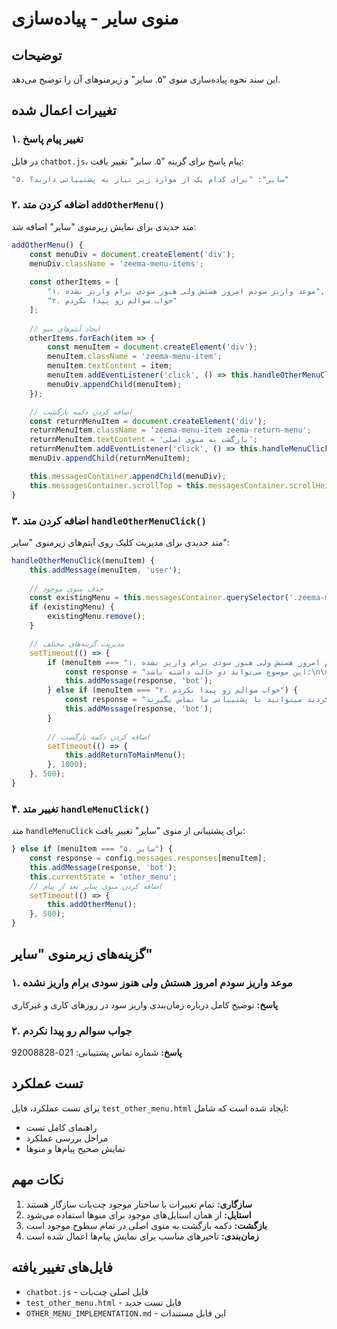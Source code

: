 # منوی سایر - پیاده‌سازی

## توضیحات
این سند نحوه پیاده‌سازی منوی "۵. سایر" و زیرمنوهای آن را توضیح می‌دهد.

## تغییرات اعمال شده

### ۱. تغییر پیام پاسخ
در فایل `chatbot.js`، پیام پاسخ برای گزینه "۵. سایر" تغییر یافت:

```javascript
"۵. سایر": "برای کدام یک از موارد زیر نیاز به پشتیبانی دارید؟"
```

### ۲. اضافه کردن متد `addOtherMenu()`
متد جدیدی برای نمایش زیرمنوی "سایر" اضافه شد:

```javascript
addOtherMenu() {
    const menuDiv = document.createElement('div');
    menuDiv.className = 'zeema-menu-items';
    
    const otherItems = [
        "۱. موعد واریز سودم امروز هستش ولی هنوز سودی برام واریز نشده",
        "۲. جواب سوالم رو پیدا نکردم"
    ];
    
    // ایجاد آیتم‌های منو
    otherItems.forEach(item => {
        const menuItem = document.createElement('div');
        menuItem.className = 'zeema-menu-item';
        menuItem.textContent = item;
        menuItem.addEventListener('click', () => this.handleOtherMenuClick(item));
        menuDiv.appendChild(menuItem);
    });

    // اضافه کردن دکمه بازگشت
    const returnMenuItem = document.createElement('div');
    returnMenuItem.className = 'zeema-menu-item zeema-return-menu';
    returnMenuItem.textContent = 'بازگشت به منوی اصلی';
    returnMenuItem.addEventListener('click', () => this.handleMenuClick('بازگشت به منوی اصلی'));
    menuDiv.appendChild(returnMenuItem);

    this.messagesContainer.appendChild(menuDiv);
    this.messagesContainer.scrollTop = this.messagesContainer.scrollHeight;
}
```

### ۳. اضافه کردن متد `handleOtherMenuClick()`
متد جدیدی برای مدیریت کلیک روی آیتم‌های زیرمنوی "سایر":

```javascript
handleOtherMenuClick(menuItem) {
    this.addMessage(menuItem, 'user');
    
    // حذف منوی موجود
    const existingMenu = this.messagesContainer.querySelector('.zeema-menu-items');
    if (existingMenu) {
        existingMenu.remove();
    }

    // مدیریت گزینه‌های مختلف
    setTimeout(() => {
        if (menuItem === "۱. موعد واریز سودم امروز هستش ولی هنوز سودی برام واریز نشده") {
            const response = "این موضوع می‌تواند دو حالت داشته باشد:\n\nروز کاری – چنانچه موعد واریز سود در یک روز کاری باشد، پرداخت همان روز در حال پردازش است و حداکثر ظرف ۲۴ ساعت آینده به حساب شما واریز خواهد شد.\n\nروز غیرکاری – در صورتی که موعد واریز سود در روز غیرکاری (مانند تعطیلات رسمی) باشد، پرداخت در اولین روز کاری پس از آن انجام می‌شود.\n\nدر صورت بروز هرگونه تأخیر در پرداخت سود، اطلاع‌رسانی لازم به کلیه سرمایه‌گذاران آن طرح انجام خواهد شد.";
            this.addMessage(response, 'bot');
        } else if (menuItem === "۲. جواب سوالم رو پیدا نکردم") {
            const response = "اگر جواب سوالات خود را پیدا نکردید میتوانید با پشتیبانی ما تماس بگیرید\n021-92008828";
            this.addMessage(response, 'bot');
        }
        
        // اضافه کردن دکمه بازگشت
        setTimeout(() => {
            this.addReturnToMainMenu();
        }, 1000);
    }, 500);
}
```

### ۴. تغییر متد `handleMenuClick()`
متد `handleMenuClick` برای پشتیبانی از منوی "سایر" تغییر یافت:

```javascript
} else if (menuItem === "۵. سایر") {
    const response = config.messages.responses[menuItem];
    this.addMessage(response, 'bot');
    this.currentState = 'other_menu';
    // اضافه کردن منوی سایر بعد از پیام
    setTimeout(() => {
        this.addOtherMenu();
    }, 500);
}
```

## گزینه‌های زیرمنوی "سایر"

### ۱. موعد واریز سودم امروز هستش ولی هنوز سودی برام واریز نشده
**پاسخ:** توضیح کامل درباره زمان‌بندی واریز سود در روزهای کاری و غیرکاری

### ۲. جواب سوالم رو پیدا نکردم
**پاسخ:** شماره تماس پشتیبانی: 021-92008828

## تست عملکرد

برای تست عملکرد، فایل `test_other_menu.html` ایجاد شده است که شامل:
- راهنمای کامل تست
- مراحل بررسی عملکرد
- نمایش صحیح پیام‌ها و منوها

## نکات مهم

1. **سازگاری:** تمام تغییرات با ساختار موجود چت‌بات سازگار هستند
2. **استایل:** از همان استایل‌های موجود برای منوها استفاده می‌شود
3. **بازگشت:** دکمه بازگشت به منوی اصلی در تمام سطوح موجود است
4. **زمان‌بندی:** تاخیرهای مناسب برای نمایش پیام‌ها اعمال شده است

## فایل‌های تغییر یافته

- `chatbot.js` - فایل اصلی چت‌بات
- `test_other_menu.html` - فایل تست جدید
- `OTHER_MENU_IMPLEMENTATION.md` - این فایل مستندات 